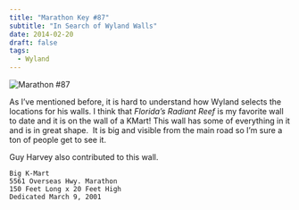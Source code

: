 ```yaml
---
title: "Marathon Key #87"
subtitle: "In Search of Wyland Walls"
date: 2014-02-20
draft: false
tags:
  - Wyland
---
```


![Marathon #87](../images/87-marathon.jpg)


As I’ve mentioned before, it is hard to understand how Wyland selects the locations for his walls. I think that _Florida’s Radiant Reef_ is my favorite wall to date and it is on the wall of a KMart! This wall has some of everything in it and is in great shape.  It is big and visible from the main road so I’m sure a ton of people get to see it.

Guy Harvey also contributed to this wall.

```
Big K-Mart
5561 Overseas Hwy. Marathon 
150 Feet Long x 20 Feet High
Dedicated March 9, 2001
```
